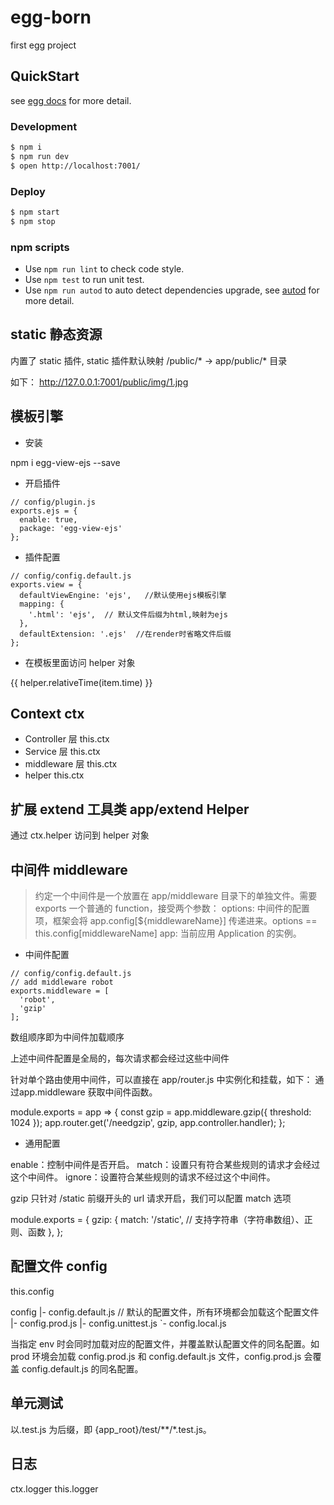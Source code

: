 # egg-born

first egg project

## QuickStart

<!-- add docs here for user -->

see [egg docs][egg] for more detail.

### Development

```bash
$ npm i
$ npm run dev
$ open http://localhost:7001/
```

### Deploy

```bash
$ npm start
$ npm stop
```

### npm scripts

- Use `npm run lint` to check code style.
- Use `npm test` to run unit test.
- Use `npm run autod` to auto detect dependencies upgrade, see [autod](https://www.npmjs.com/package/autod) for more detail.


[egg]: https://eggjs.org

## static 静态资源

内置了 static 插件, static 插件默认映射 /public/* -> app/public/* 目录

如下：
http://127.0.0.1:7001/public/img/1.jpg

## 模板引擎

* 安装

npm i egg-view-ejs --save

* 开启插件
```
// config/plugin.js
exports.ejs = {
  enable: true,
  package: 'egg-view-ejs'
};
```
* 插件配置
```
// config/config.default.js
exports.view = {
  defaultViewEngine: 'ejs',   //默认使用ejs模板引擎
  mapping: {
    '.html': 'ejs',  // 默认文件后缀为html,映射为ejs
  },
  defaultExtension: '.ejs'  //在render时省略文件后缀
};
```

* 在模板里面访问 helper 对象

{{ helper.relativeTime(item.time) }}

## Context  ctx

* Controller 层  this.ctx
* Service 层 this.ctx
* middleware 层 this.ctx
* helper this.ctx

## 扩展 extend 工具类  app/extend  Helper

通过 ctx.helper 访问到 helper 对象

## 中间件 middleware

> 约定一个中间件是一个放置在 app/middleware 目录下的单独文件。需要 exports 一个普通的 function，接受两个参数：
options: 中间件的配置项，框架会将 app.config[${middlewareName}] 传递进来。options == this.config[middlewareName]
app: 当前应用 Application 的实例。

* 中间件配置

```
// config/config.default.js
// add middleware robot
exports.middleware = [
  'robot',
  'gzip'
];
```
数组顺序即为中间件加载顺序

上述中间件配置是全局的，每次请求都会经过这些中间件

针对单个路由使用中间件，可以直接在 app/router.js 中实例化和挂载，如下：
通过app.middleware 获取中间件函数。

module.exports = app => {
  const gzip = app.middleware.gzip({ threshold: 1024 });
  app.router.get('/needgzip', gzip, app.controller.handler);
};

* 通用配置

enable：控制中间件是否开启。
match：设置只有符合某些规则的请求才会经过这个中间件。
ignore：设置符合某些规则的请求不经过这个中间件。

gzip 只针对 /static 前缀开头的 url 请求开启，我们可以配置 match 选项

module.exports = {
  gzip: {
    match: '/static',  // 支持字符串（字符串数组）、正则、函数
  },
};


## 配置文件 config

this.config

config
|- config.default.js  // 默认的配置文件，所有环境都会加载这个配置文件
|- config.prod.js
|- config.unittest.js
`- config.local.js

当指定 env 时会同时加载对应的配置文件，并覆盖默认配置文件的同名配置。如 prod 环境会加载 config.prod.js 和 config.default.js 文件，config.prod.js 会覆盖 config.default.js 的同名配置。

## 单元测试  

以.test.js 为后缀，即 {app_root}/test/**/*.test.js。

## 日志

ctx.logger
this.logger
